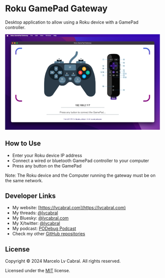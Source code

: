 # Roku GamePad Gateway

Desktop application to allow using a Roku device with a GamePad controller.

<p align="center"><img alt="Simulator Web and Desktop" title="Simulator Web and Desktop" src="docs/screenshot.jpeg?raw=true"/></p>

## How to Use

- Enter your Roku device IP address
- Connect a wired or bluetooth GamePad controller to your computer
- Press any button on the GamePad

Note: The Roku device and the Computer running the gateway must be on the same network.

## Developer Links

- My website: [https://lvcabral.com](https://lvcabral.com)
- My threads: [@lvcabral](https://www.threads.net/@lvcabral)
- My Bluesky: [@lvcabral.com](https://bsky.app/profile/lvcabral.com)
- My X/twitter: [@lvcabral](https://twitter.com/lvcabral)
- My podcast: [PODebug Podcast](http://podebug.com)
- Check my other [GitHub repositories](https://github.com/lvcabral)

## License

Copyright © 2024 Marcelo Lv Cabral. All rights reserved.

Licensed under the [MIT](LICENSE) license.
